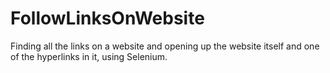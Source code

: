 # FollowLinksOnWebsite
Finding all the links on a website and opening up the website itself and one of the hyperlinks in it, using Selenium.
